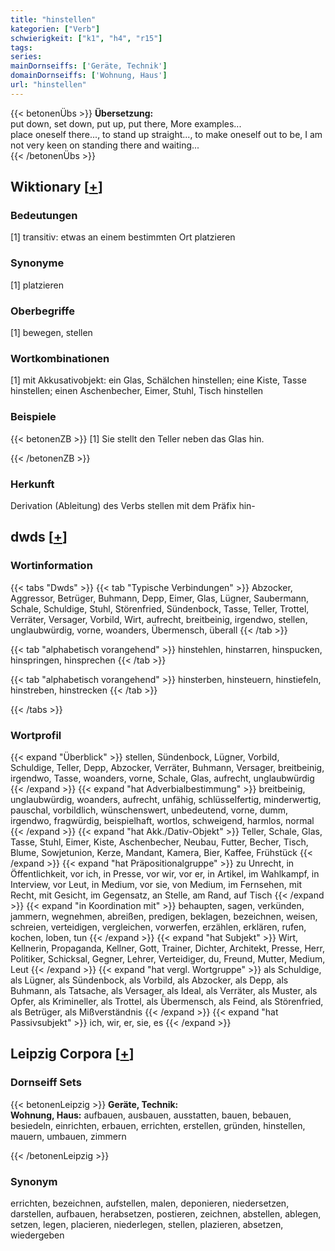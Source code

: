 ```yaml
---
title: "hinstellen"
kategorien: ["Verb"]
schwierigkeit: ["k1", "h4", "r15"]
tags:
series:
mainDornseiffs: ['Geräte, Technik']
domainDornseiffs: ['Wohnung, Haus']
url: "hinstellen"
---
```


{{< betonenÜbs >}}
**Übersetzung:**  
put down, set down, put up, put  there, More examples...  
place oneself there..., to stand up straight..., to make oneself out  to be, I am not very keen on standing there and waiting...  
{{< /betonenÜbs >}}

## Wiktionary [[+](https://de.wiktionary.org/wiki/hinstellen)]

### Bedeutungen
[1] transitiv: etwas an einem bestimmten Ort platzieren  

### Synonyme
[1] platzieren  

### Oberbegriffe
[1] bewegen, stellen  

### Wortkombinationen
[1] mit Akkusativobjekt: ein Glas, Schälchen hinstellen; eine Kiste, Tasse hinstellen; einen Aschenbecher, Eimer, Stuhl, Tisch hinstellen  

### Beispiele
{{< betonenZB >}}
[1] Sie stellt den Teller neben das Glas hin.  

{{< /betonenZB >}}
### Herkunft
Derivation (Ableitung) des Verbs stellen mit dem Präfix hin-  



## dwds [[+](https://www.dwds.de/wb/hinstellen)]

### Wortinformation
{{< tabs "Dwds" >}}
{{< tab "Typische Verbindungen" >}}
Abzocker, Aggressor, Betrüger, Buhmann, Depp, Eimer, Glas, Lügner, Saubermann, Schale, Schuldige, Stuhl, Störenfried, Sündenbock, Tasse, Teller, Trottel, Verräter, Versager, Vorbild, Wirt, aufrecht, breitbeinig, irgendwo, stellen, unglaubwürdig, vorne, woanders, Übermensch, überall
{{< /tab >}}

{{< tab "alphabetisch vorangehend" >}}
hinstehlen, hinstarren, hinspucken, hinspringen, hinsprechen
{{< /tab >}}

{{< tab "alphabetisch vorangehend" >}}
hinsterben, hinsteuern, hinstiefeln, hinstreben, hinstrecken
{{< /tab >}}

{{< /tabs >}}

### Wortprofil
{{< expand "Überblick" >}} stellen, Sündenbock, Lügner, Vorbild, Schuldige, Teller, Depp, Abzocker, Verräter, Buhmann, Versager, breitbeinig, irgendwo, Tasse, woanders, vorne, Schale, Glas, aufrecht, unglaubwürdig {{< /expand >}}
{{< expand "hat Adverbialbestimmung" >}} breitbeinig, unglaubwürdig, woanders, aufrecht, unfähig, schlüsselfertig, minderwertig, pauschal, vorbildlich, wünschenswert, unbedeutend, vorne, dumm, irgendwo, fragwürdig, beispielhaft, wortlos, schweigend, harmlos, normal {{< /expand >}}
{{< expand "hat Akk./Dativ-Objekt" >}} Teller, Schale, Glas, Tasse, Stuhl, Eimer, Kiste, Aschenbecher, Neubau, Futter, Becher, Tisch, Blume, Sowjetunion, Kerze, Mandant, Kamera, Bier, Kaffee, Frühstück {{< /expand >}}
{{< expand "hat Präpositionalgruppe" >}} zu Unrecht, in Öffentlichkeit, vor ich, in Presse, vor wir, vor er, in Artikel, im Wahlkampf, in Interview, vor Leut, in Medium, vor sie, von Medium, im Fernsehen, mit Recht, mit Gesicht, im Gegensatz, an Stelle, am Rand, auf Tisch {{< /expand >}}
{{< expand "in Koordination mit" >}} behaupten, sagen, verkünden, jammern, wegnehmen, abreißen, predigen, beklagen, bezeichnen, weisen, schreien, verteidigen, vergleichen, vorwerfen, erzählen, erklären, rufen, kochen, loben, tun {{< /expand >}}
{{< expand "hat Subjekt" >}} Wirt, Kellnerin, Propaganda, Kellner, Gott, Trainer, Dichter, Architekt, Presse, Herr, Politiker, Schicksal, Gegner, Lehrer, Verteidiger, du, Freund, Mutter, Medium, Leut {{< /expand >}}
{{< expand "hat vergl. Wortgruppe" >}} als Schuldige, als Lügner, als Sündenbock, als Vorbild, als Abzocker, als Depp, als Buhmann, als Tatsache, als Versager, als Ideal, als Verräter, als Muster, als Opfer, als Krimineller, als Trottel, als Übermensch, als Feind, als Störenfried, als Betrüger, als Mißverständnis {{< /expand >}}
{{< expand "hat Passivsubjekt" >}} ich, wir, er, sie, es {{< /expand >}}

## Leipzig Corpora [[+](https://corpora.uni-leipzig.de/en/res?word=hinstellen&corpusId=deu_newscrawl-public_2018)]

### Dornseiff Sets
{{< betonenLeipzig >}}
**Geräte, Technik:**  
**Wohnung, Haus:** aufbauen, ausbauen, ausstatten, bauen, bebauen, besiedeln, einrichten, erbauen, errichten, erstellen, gründen, hinstellen, mauern, umbauen, zimmern  

{{< /betonenLeipzig >}}

### Synonym
errichten, bezeichnen, aufstellen, malen, deponieren, niedersetzen, darstellen, aufbauen, herabsetzen, postieren, zeichnen, abstellen, ablegen, setzen, legen, placieren, niederlegen, stellen, plazieren, absetzen, wiedergeben

